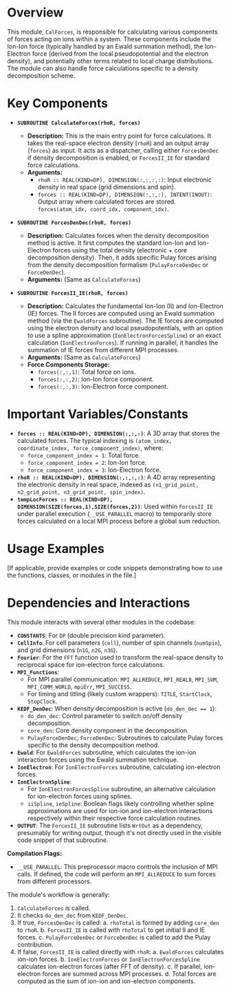 # Overview

This module, `CalForces`, is responsible for calculating various components of forces acting on ions within a system. These components include the Ion-Ion force (typically handled by an Ewald summation method), the Ion-Electron force (derived from the local pseudopotential and the electron density), and potentially other terms related to local charge distributions. The module can also handle force calculations specific to a density decomposition scheme.

# Key Components

- **`SUBROUTINE CalculateForces(rhoR, forces)`**
  - **Description:** This is the main entry point for force calculations. It takes the real-space electron density (`rhoR`) and an output array (`forces`) as input. It acts as a dispatcher, calling either `ForcesDenDec` if density decomposition is enabled, or `ForcesII_IE` for standard force calculations.
  - **Arguments:**
    - `rhoR :: REAL(KIND=DP), DIMENSION(:,:,:,:)`: Input electronic density in real space (grid dimensions and spin).
    - `forces :: REAL(KIND=DP), DIMENSION(:,:,:), INTENT(INOUT)`: Output array where calculated forces are stored. `forces(atom_idx, coord_idx, component_idx)`.

- **`SUBROUTINE ForcesDenDec(rhoR, forces)`**
  - **Description:** Calculates forces when the density decomposition method is active. It first computes the standard Ion-Ion and Ion-Electron forces using the total density (electronic + core decomposition density). Then, it adds specific Pulay forces arising from the density decomposition formalism (`PulayForceDenDec` or `ForceDenDec`).
  - **Arguments:** (Same as `CalculateForces`)

- **`SUBROUTINE ForcesII_IE(rhoR, forces)`**
  - **Description:** Calculates the fundamental Ion-Ion (II) and Ion-Electron (IE) forces. The II forces are computed using an Ewald summation method (via the `EwaldForces` subroutine). The IE forces are computed using the electron density and local pseudopotentials, with an option to use a spline approximation (`IonElectronForcesSpline`) or an exact calculation (`IonElectronForces`). If running in parallel, it handles the summation of IE forces from different MPI processes.
  - **Arguments:** (Same as `CalculateForces`)
  - **Force Components Storage:**
    - `forces(:,:,1)`: Total force on ions.
    - `forces(:,:,2)`: Ion-Ion force component.
    - `forces(:,:,3)`: Ion-Electron force component.

# Important Variables/Constants

- **`forces :: REAL(KIND=DP), DIMENSION(:,:,:)`**: A 3D array that stores the calculated forces. The typical indexing is `(atom_index, coordinate_index, force_component_index)`, where:
    - `force_component_index = 1`: Total force.
    - `force_component_index = 2`: Ion-Ion force.
    - `force_component_index = 3`: Ion-Electron force.
- **`rhoR :: REAL(KIND=DP), DIMENSION(:,:,:,:)`**: A 4D array representing the electronic density in real space, indexed as `(n1_grid_point, n2_grid_point, n3_grid_point, spin_index)`.
- **`tempLocForces :: REAL(KIND=DP), DIMENSION(SIZE(forces,1),SIZE(forces,2))`**: Used within `ForcesII_IE` under parallel execution (`__USE_PARALLEL` macro) to temporarily store forces calculated on a local MPI process before a global sum reduction.

# Usage Examples

[If applicable, provide examples or code snippets demonstrating how to use the functions, classes, or modules in the file.]

# Dependencies and Interactions

This module interacts with several other modules in the codebase:

- **`CONSTANTS`**: For `DP` (double precision kind parameter).
- **`CellInfo`**: For cell parameters (`cell`), number of spin channels (`numSpin`), and grid dimensions (`n1G`, `n2G`, `n3G`).
- **`Fourier`**: For the `FFT` function used to transform the real-space density to reciprocal space for ion-electron force calculations.
- **`MPI_Functions`**:
    - For MPI parallel communication: `MPI_ALLREDUCE`, `MPI_REAL8`, `MPI_SUM`, `MPI_COMM_WORLD`, `mpiErr`, `MPI_SUCCESS`.
    - For timing and titling (likely custom wrappers): `TITLE`, `StartClock`, `StopClock`.
- **`KEDF_DenDec`**: When density decomposition is active (`do_den_dec == 1`):
    - `do_den_dec`: Control parameter to switch on/off density decomposition.
    - `core_den`: Core density component in the decomposition.
    - `PulayForceDenDec`, `ForceDenDec`: Subroutines to calculate Pulay forces specific to the density decomposition method.
- **`Ewald`**: For `EwaldForces` subroutine, which calculates the ion-ion interaction forces using the Ewald summation technique.
- **`IonElectron`**: For `IonElectronForces` subroutine, calculating ion-electron forces.
- **`IonElectronSpline`**:
    - For `IonElectronForcesSpline` subroutine, an alternative calculation for ion-electron forces using splines.
    - `iiSpline`, `ieSpline`: Boolean flags likely controlling whether spline approximations are used for ion-ion and ion-electron interactions respectively within their respective force calculation routines.
- **`OUTPUT`**: The `ForcesII_IE` subroutine lists `WrtOut` as a dependency, presumably for writing output, though it's not directly used in the visible code snippet of that subroutine.

**Compilation Flags:**
- `__USE_PARALLEL`: This preprocessor macro controls the inclusion of MPI calls. If defined, the code will perform an `MPI_ALLREDUCE` to sum forces from different processors.

The module's workflow is generally:
1. `CalculateForces` is called.
2. It checks `do_den_dec` from `KEDF_DenDec`.
3. If true, `ForcesDenDec` is called:
    a. `rhoTotal` is formed by adding `core_den` to `rhoR`.
    b. `ForcesII_IE` is called with `rhoTotal` to get initial II and IE forces.
    c. `PulayForceDenDec` or `ForceDenDec` is called to add the Pulay contribution.
4. If false, `ForcesII_IE` is called directly with `rhoR`:
    a. `EwaldForces` calculates ion-ion forces.
    b. `IonElectronForces` or `IonElectronForcesSpline` calculates ion-electron forces (after FFT of density).
    c. If parallel, ion-electron forces are summed across MPI processes.
    d. Total forces are computed as the sum of ion-ion and ion-electron components.
